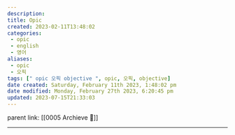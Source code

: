 ```yaml
---
description:
title: Opic
created: 2023-02-11T13:48:02
categories: 
 - opic
 - english
 - 영어
aliases: 
 - opic
 - 오픽
tags: [" opic 오픽 objective ", opic, 오픽, objective]
date created: Saturday, February 11th 2023, 1:48:02 pm
date modified: Monday, February 27th 2023, 6:20:45 pm
updated: 2023-07-15T21:33:03
---
```

parent link: [[0005 Archieve 💾]]

---
